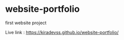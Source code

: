 # website-portfolio
first website project

Live link : https://kiradevss.github.io/website-portfolio/
